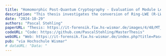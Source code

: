 ```yaml
---
title: "Homomorphic Post-Quantum Cryptography - Evaluation of Module Learning with Error in Homomorphic Cryptography"
description: "This thesis investigates the conversion of Ring-LWE (R-LWE)-based homomorphic encryption schemes to Module-LWE (M-LWE) and analyses the resulting perfor- mance differences. The advantage of M-LWE is that a fixed-sized polynomial de- gree can be utilized and the security of the system can be changed by increas- ing the vector/matrix dimension. This is the same concept that is utilized in the CRYSTALS-Kyber encryption scheme. The feasibility of transferring R-LWE to M- LWE is demonstrated based on the BFV homomorphic encryption scheme, showing that a functioning homomorphic encryption can be maintained. While the addition is straightforward, the multiplication necessitates the generation of multiple relin- earization (evaluation) keys. It is demonstrated that the practical performance is only slightly inferior to that of R-LWE, with the advantage of smaller ciphertext sizes. However, there is still considerable scope for improvement in theoretical as- pects, such as the study of security benefits and in practice, in enhancing the general performance. "
date: "2024-10-29"
authors: "Pascal Stehling"
paperURL: "Thesis: https://it-forensik.fiw.hs-wismar.de/images/4/48/MT_PSTehling.pdf"
codeURL: "Code: https://github.com/PascalStehling/MasterThesis"
webURL: "Web: https://it-forensik.fiw.hs-wismar.de/index.php?title=Pascal_Stehling"
pub: "via Hochschule Wismar"
# dataURL: "Data: "
---
```


